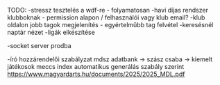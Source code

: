 TODO:
-stressz tesztelés a wdf-re - folyamatosan 
-havi díjas rendszer klubboknak - permission alapon / felhasználói vagy klub email?
-klub oldalon jobb tagok megjelenítés - egyértelműbb tag felvétel
-keresésnél naptár nézet
-ligák elkészítése

-socket server prodba

-író hozzárendelői szabályzat mdsz adatbank -> szász csaba -> kiemelt játékosok meccs index automatikus generálás szabály szerint
https://www.magyardarts.hu/documents/2025/2025_MDL.pdf